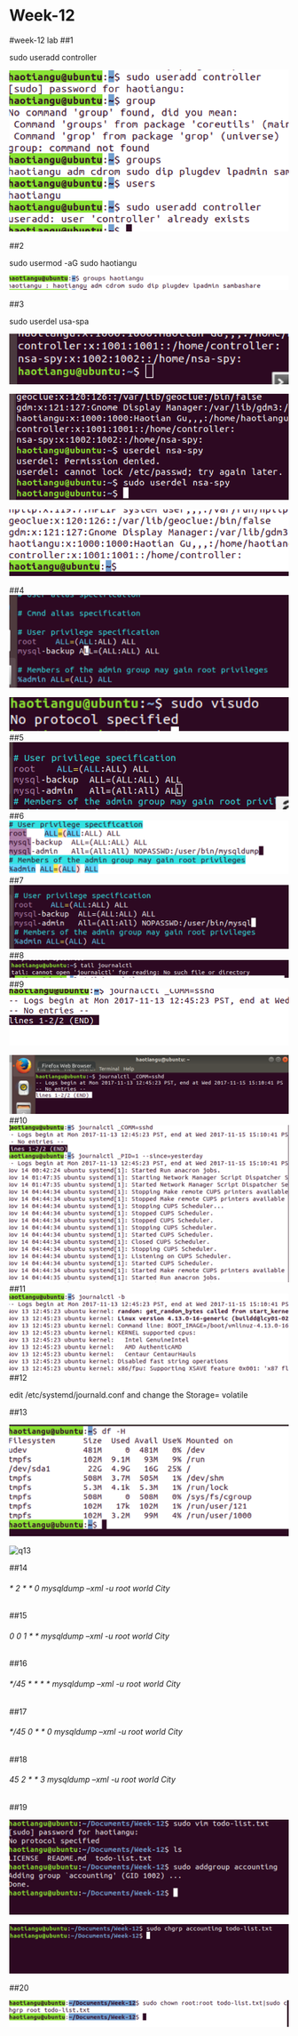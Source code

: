 # Week-12
#week-12 lab
##1

sudo useradd controller

![q1](images/1.png)

##2

sudo usermod -aG sudo haotiangu

![q2](images/2.png)

##3


sudo userdel usa-spa

![q3](images/3.png)

![q3](images/3.1.png)

![q3](images/3.2.png)

##4
![q4](images/4.png)

![q4](images/4.1.png)
##5
![q5](images/5.png)
##6
![q6](images/6.png)
##7
![q7](images/7.png)
##8
![q8](images/8.png)
##9
![q9](images/9.png)

![q9](images/9.1.png)
##10
![q10](images/10.png)
##11
![q11](images/11.png)
##12

edit /etc/systemd/journald.conf and change the Storage= volatile

##13

![q13](images/13.1.png)

![q13](images/13.2png)

##14

###### * 2 * * 0 mysqldump –xml -u root world City

##15

###### 0 0 1 * * mysqldump –xml -u root world City

##16

###### */45 * * * * mysqldump –xml -u root world City

##17

###### */45 0 * * 0 mysqldump –xml -u root world City

##18

###### 45 2 * * 3 mysqldump –xml -u root world City

##19

![q19](images/19.png)

![q19](images/19.1.png)

##20

![q20](images/20.png)


